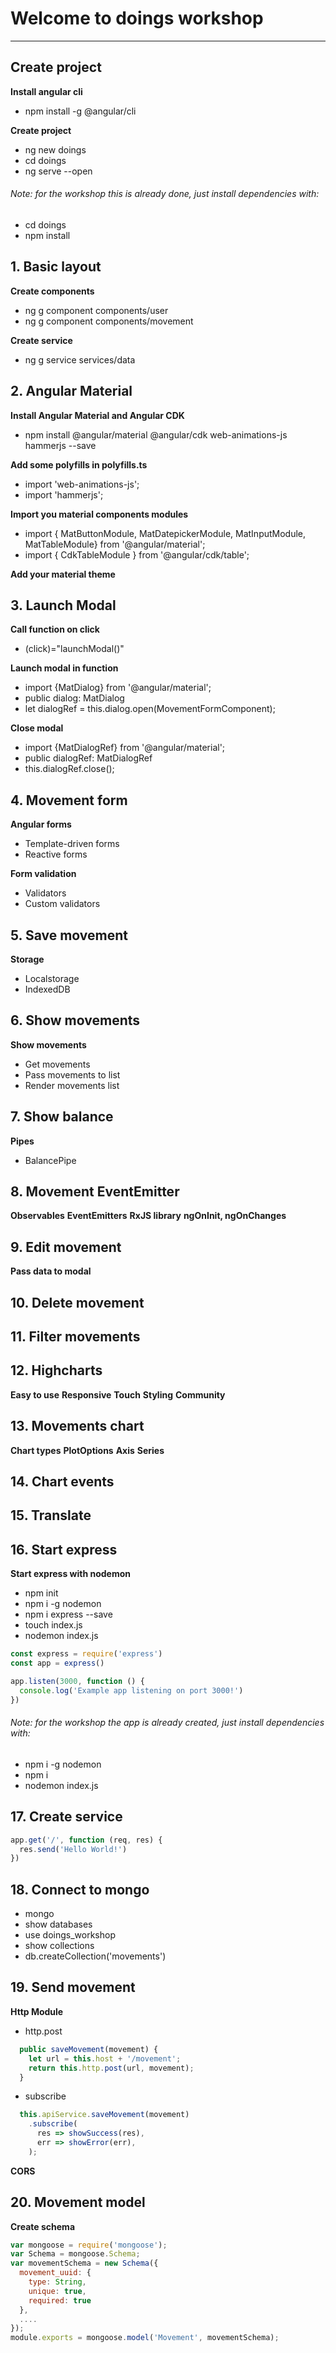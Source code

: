 # Welcome to doings workshop
---

## Create project
**Install angular cli**
- npm install -g @angular/cli

**Create project**
- ng new doings
- cd doings
- ng serve --open

###### Note: for the workshop this is already done, just install dependencies with:
- cd doings
- npm install

## 1. Basic layout
**Create components**
- ng g component components/user
- ng g component components/movement

**Create service**
- ng g service services/data

## 2. Angular Material
**Install Angular Material and Angular CDK**
- npm install @angular/material @angular/cdk web-animations-js hammerjs --save

**Add some polyfills in polyfills.ts**
- import 'web-animations-js';
- import 'hammerjs';

**Import you material components modules**
- import { MatButtonModule, MatDatepickerModule, MatInputModule, MatTableModule} from '@angular/material';
- import { CdkTableModule } from '@angular/cdk/table';

**Add your material theme**

## 3. Launch Modal

**Call function on click**
- (click)="launchModal()"

**Launch modal in function**
- import {MatDialog} from '@angular/material';
- public dialog: MatDialog
- let dialogRef = this.dialog.open(MovementFormComponent);

**Close modal**
- import {MatDialogRef} from '@angular/material';
- public dialogRef: MatDialogRef<MovementFormComponent>
- this.dialogRef.close();

## 4. Movement form

**Angular forms**
- Template-driven forms
- Reactive forms

**Form validation**
- Validators
- Custom validators

## 5. Save movement

**Storage**
- Localstorage
- IndexedDB

## 6. Show movements

**Show movements**
- Get movements
- Pass movements to list
- Render movements list

## 7. Show balance

**Pipes**
- BalancePipe

## 8. Movement EventEmitter

**Observables**
**EventEmitters**
**RxJS library**
**ngOnInit, ngOnChanges**

## 9. Edit movement

**Pass data to modal**

## 10. Delete movement

## 11. Filter movements

## 12. Highcharts

**Easy to use**
**Responsive**
**Touch**
**Styling**
**Community**

## 13. Movements chart

**Chart types**
**PlotOptions**
**Axis**
**Series**

## 14. Chart events

## 15. Translate

## 16. Start express

**Start express with nodemon**
- npm init
- npm i -g nodemon
- npm i express --save
- touch index.js
- nodemon index.js

```javascript
const express = require('express')
const app = express()

app.listen(3000, function () {
  console.log('Example app listening on port 3000!')
})
```

###### Note: for the workshop the app is already created, just install dependencies with:
- npm i -g nodemon
- npm i
- nodemon index.js

## 17. Create service

```javascript
app.get('/', function (req, res) {
  res.send('Hello World!')
})
```

## 18. Connect to mongo

- mongo
- show databases
- use doings_workshop
- show collections
- db.createCollection('movements')

## 19. Send movement

**Http Module**
- http.post
```javascript
  public saveMovement(movement) {
    let url = this.host + '/movement';
    return this.http.post(url, movement);
  }
```
- subscribe
```javascript
  this.apiService.saveMovement(movement)
    .subscribe(
      res => showSuccess(res),
      err => showError(err),
    );
```

**CORS**

## 20. Movement model

**Create schema**
```javascript
var mongoose = require('mongoose');
var Schema = mongoose.Schema;
var movementSchema = new Schema({
  movement_uuid: {
    type: String,
    unique: true,
    required: true
  },
  ....
});
module.exports = mongoose.model('Movement', movementSchema);
```




